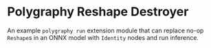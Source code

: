 # Polygraphy Reshape Destroyer

An example `polygraphy run` extension module that can replace no-op `Reshape`s in an ONNX
model with `Identity` nodes and run inference.
